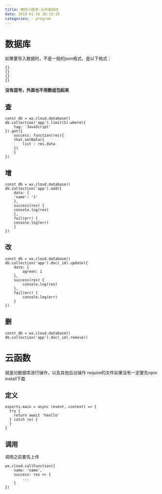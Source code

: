 ```yaml
---
title: 微信小程序-云开发踩坑
date: 2019-01-16 16:15:18
categories: - program
---
```



# 数据库

如果要导入数据时，不是一般的json格式，是以下格式：

```
{}
{}
{}
{}
```
**没有逗号，外面也不用数组包起来**


## 查
```
const db = wx.cloud.database()
db.collection('app').limit(5).where({
    tag: 'JavaScript'
}).get({
    success: function(res){
    that.setData({
        list : res.data
    })
    }
})
```

## 增
```
const db = wx.cloud.database()
db.collection('app').add({
    data: {
    'name': '1'
    },
    success(res) {
    console.log(res)
    },
    fail(err) {
    console.log(err)
    }
})
```
## 改
```
const db = wx.cloud.database()
db.collection('app').doc(_id).update({
    data: {
        agreen: 1
    },
    success(res) {
        console.log(res)
    },
    fail(err) {
        console.log(err)
    }
})
```

## 删
```
const db = wx.cloud.database()
db.collection('app').doc(_id).remove()
```


# 云函数
就是对数据库进行操作，以及其他后台操作
require的文件如果没有一定要先npm install下载

## 定义
```
exports.main = async (event, context) => {
  try {
    return await 'heollo'
  } catch (e) {
  }
}
```

## 调用

调用之前要先上传

```
wx.cloud.callFunction({
    name: 'name',
    success: res => {
        ...
    }
})
```
